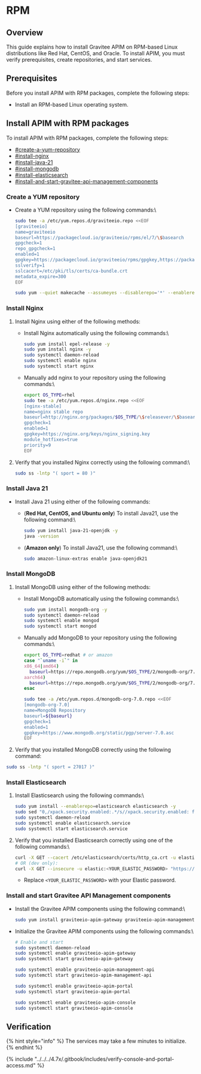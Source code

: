 # RPM

## Overview

This guide explains how to install Gravitee APIM on RPM-based Linux distributions like Red Hat, CentOS, and Oracle. To install APIM, you must verify prerequisites, create repositories, and start services.

## Prerequisites

Before you install APIM with RPM packages, complete the following steps:

* Install an RPM-based Linux operating system.

## Install APIM with RPM packages

To install APIM with RPM packages, complete the following steps:

* [#create-a-yum-repository](./#create-a-yum-repository "mention")
* [#install-nginx](./#install-nginx "mention")
* [#install-java-21](./#install-java-21 "mention")
* [#install-mongodb](./#install-mongodb "mention")
* [#install-elasticsearch](./#install-elasticsearch "mention")
* [#install-and-start-gravitee-api-management-components](./#install-and-start-gravitee-api-management-components "mention")

### Create a YUM repository

*   Create a YUM repository using the following commands:\\

    ```bash
    sudo tee -a /etc/yum.repos.d/graviteeio.repo <<EOF
    [graviteeio]
    name=graviteeio
    baseurl=https://packagecloud.io/graviteeio/rpms/el/7/\$basearch
    gpgcheck=1
    repo_gpgcheck=1
    enabled=1
    gpgkey=https://packagecloud.io/graviteeio/rpms/gpgkey,https://packagecloud.io/graviteeio/rpms/gpgkey/graviteeio-rpms-319791EF7A93C060.pub.gpg
    sslverify=1
    sslcacert=/etc/pki/tls/certs/ca-bundle.crt
    metadata_expire=300
    EOF

    sudo yum --quiet makecache --assumeyes --disablerepo='*' --enablerepo='graviteeio'
    ```

### Install Nginx

1. Install Nginx using either of the following methods:
   *   Install Nginx automatically using the following commands:\\

       ```bash
       sudo yum install epel-release -y
       sudo yum install nginx -y
       sudo systemctl daemon-reload
       sudo systemctl enable nginx
       sudo systemctl start nginx
       ```
   *   Manually add nginx to your repository using the following commands:\\

       ```bash
       export OS_TYPE=rhel
       sudo tee -a /etc/yum.repos.d/nginx.repo <<EOF
       [nginx-stable]
       name=nginx stable repo
       baseurl=http://nginx.org/packages/$OS_TYPE/\$releasever/\$basearch/
       gpgcheck=1
       enabled=1
       gpgkey=https://nginx.org/keys/nginx_signing.key
       module_hotfixes=true
       priority=9
       EOF
       ```
2.  Verify that you installed Nginx correctly using the following command:\\

    ```bash
    sudo ss -lntp "( sport = 80 )"
    ```

### Install Java 21

* Install Java 21 using either of the following commands:
  *   (**Red Hat, CentOS, and Ubuntu only**) To install Java21, use the following command:\\

      ```bash
      sudo yum install java-21-openjdk -y
      java -version
      ```
  *   (**Amazon only**) To install Java21, use the following command:\\

      ```bash
      sudo amazon-linux-extras enable java-openjdk21
      ```

### Install MongoDB

1. Install MongoDB using either of the following methods:
   *   Install MongoDB automatically using the following commands:\\

       ```bash
       sudo yum install mongodb-org -y
       sudo systemctl daemon-reload
       sudo systemctl enable mongod
       sudo systemctl start mongod
       ```
   *   Manually add MongoDB to your repository using the following commands:\\

       ```bash
       export OS_TYPE=redhat # or amazon
       case "`uname -i`" in
       x86_64|amd64)
         baseurl=https://repo.mongodb.org/yum/$OS_TYPE/2/mongodb-org/7.0/x86_64/;;
       aarch64)
         baseurl=https://repo.mongodb.org/yum/$OS_TYPE/2/mongodb-org/7.0/aarch64/;;
       esac

       sudo tee -a /etc/yum.repos.d/mongodb-org-7.0.repo <<EOF
       [mongodb-org-7.0]
       name=MongoDB Repository
       baseurl=${baseurl}
       gpgcheck=1
       enabled=1
       gpgkey=https://www.mongodb.org/static/pgp/server-7.0.asc
       EOF
       ```
2. Verify that you installed MongoDB correctly using the following command:

```bash
sudo ss -lntp "( sport = 27017 )"
```

### Install Elasticsearch

1.  Install Elasticsearch using the following commands:\\

    ```bash
    sudo yum install --enablerepo=elasticsearch elasticsearch -y
    sudo sed "0,/xpack.security.enabled:.*/s//xpack.security.enabled: false/" -i /etc/elasticsearch/elasticsearch.yml
    sudo systemctl daemon-reload
    sudo systemctl enable elasticsearch.service
    sudo systemctl start elasticsearch.service
    ```
2.  Verify that you installed Elasticsearch correctly using one of the following commands:\\

    ```bash
    curl -X GET --cacert /etc/elasticsearch/certs/http_ca.crt -u elastic:<YOUR_ELASTIC_PASSWORD> "https://localhost:9200/?pretty"
    # OR (dev only):
    curl -X GET --insecure -u elastic:<YOUR_ELASTIC_PASSWORD> "https://localhost:9200/?pretty"
    ```

    * Replace `<YOUR_ELASTIC_PASSWORD>` with your Elastic password.

### Install and start Gravitee API Management components

*   Install the Gravitee APIM components using the following command:\\

    ```bash
    sudo yum install graviteeio-apim-gateway graviteeio-apim-management-api graviteeio-apim-portal graviteeio-apim-console -y
    ```
*   Initialize the Gravitee APIM components using the following commands:\\

    ```bash
    # Enable and start
    sudo systemctl daemon-reload
    sudo systemctl enable graviteeio-apim-gateway
    sudo systemctl start graviteeio-apim-gateway

    sudo systemctl enable graviteeio-apim-management-api
    sudo systemctl start graviteeio-apim-management-api

    sudo systemctl enable graviteeio-apim-portal
    sudo systemctl start graviteeio-apim-portal

    sudo systemctl enable graviteeio-apim-console
    sudo systemctl start graviteeio-apim-console
    ```

## Verification

{% hint style="info" %}
The services may take a few minutes to initialize.
{% endhint %}

{% include "../../../4.7x/.gitbook/includes/verify-console-and-portal-access.md" %}

